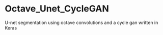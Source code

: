 # Octave_Unet_CycleGAN
U-net segmentation using octave convolutions and a cycle gan written in Keras

